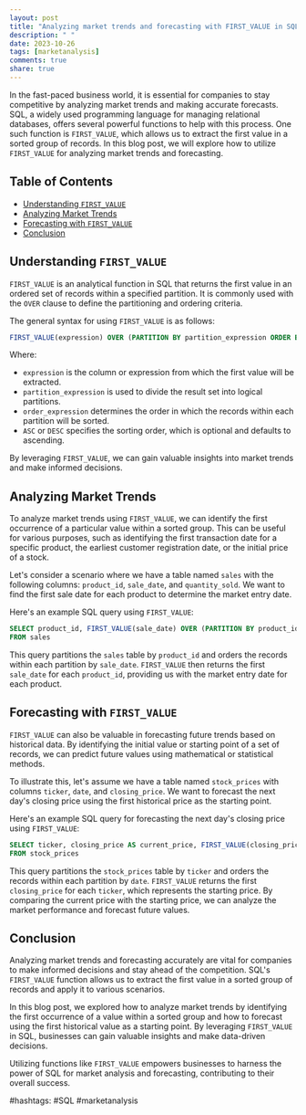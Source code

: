 ```yaml
---
layout: post
title: "Analyzing market trends and forecasting with FIRST_VALUE in SQL"
description: " "
date: 2023-10-26
tags: [marketanalysis]
comments: true
share: true
---
```


In the fast-paced business world, it is essential for companies to stay competitive by analyzing market trends and making accurate forecasts. SQL, a widely used programming language for managing relational databases, offers several powerful functions to help with this process. One such function is `FIRST_VALUE`, which allows us to extract the first value in a sorted group of records. In this blog post, we will explore how to utilize `FIRST_VALUE` for analyzing market trends and forecasting.

## Table of Contents
- [Understanding `FIRST_VALUE`](#understanding-first_value)
- [Analyzing Market Trends](#analyzing-market-trends)
- [Forecasting with `FIRST_VALUE`](#forecasting-with-first_value)
- [Conclusion](#conclusion)

## Understanding `FIRST_VALUE`

`FIRST_VALUE` is an analytical function in SQL that returns the first value in an ordered set of records within a specified partition. It is commonly used with the `OVER` clause to define the partitioning and ordering criteria.

The general syntax for using `FIRST_VALUE` is as follows:

```sql
FIRST_VALUE(expression) OVER (PARTITION BY partition_expression ORDER BY order_expression [ASC|DESC])
```

Where:
- `expression` is the column or expression from which the first value will be extracted.
- `partition_expression` is used to divide the result set into logical partitions.
- `order_expression` determines the order in which the records within each partition will be sorted.
- `ASC` or `DESC` specifies the sorting order, which is optional and defaults to ascending.

By leveraging `FIRST_VALUE`, we can gain valuable insights into market trends and make informed decisions.

## Analyzing Market Trends

To analyze market trends using `FIRST_VALUE`, we can identify the first occurrence of a particular value within a sorted group. This can be useful for various purposes, such as identifying the first transaction date for a specific product, the earliest customer registration date, or the initial price of a stock.

Let's consider a scenario where we have a table named `sales` with the following columns: `product_id`, `sale_date`, and `quantity_sold`. We want to find the first sale date for each product to determine the market entry date.

Here's an example SQL query using `FIRST_VALUE`:

```sql
SELECT product_id, FIRST_VALUE(sale_date) OVER (PARTITION BY product_id ORDER BY sale_date) AS market_entry_date
FROM sales
```

This query partitions the `sales` table by `product_id` and orders the records within each partition by `sale_date`. `FIRST_VALUE` then returns the first `sale_date` for each `product_id`, providing us with the market entry date for each product.

## Forecasting with `FIRST_VALUE`

`FIRST_VALUE` can also be valuable in forecasting future trends based on historical data. By identifying the initial value or starting point of a set of records, we can predict future values using mathematical or statistical methods.

To illustrate this, let's assume we have a table named `stock_prices` with columns `ticker`, `date`, and `closing_price`. We want to forecast the next day's closing price using the first historical price as the starting point.

Here's an example SQL query for forecasting the next day's closing price using `FIRST_VALUE`:

```sql
SELECT ticker, closing_price AS current_price, FIRST_VALUE(closing_price) OVER (PARTITION BY ticker ORDER BY date) AS starting_price
FROM stock_prices
```

This query partitions the `stock_prices` table by `ticker` and orders the records within each partition by `date`. `FIRST_VALUE` returns the first `closing_price` for each `ticker`, which represents the starting price. By comparing the current price with the starting price, we can analyze the market performance and forecast future values.

## Conclusion

Analyzing market trends and forecasting accurately are vital for companies to make informed decisions and stay ahead of the competition. SQL's `FIRST_VALUE` function allows us to extract the first value in a sorted group of records and apply it to various scenarios.

In this blog post, we explored how to analyze market trends by identifying the first occurrence of a value within a sorted group and how to forecast using the first historical value as a starting point. By leveraging `FIRST_VALUE` in SQL, businesses can gain valuable insights and make data-driven decisions.

Utilizing functions like `FIRST_VALUE` empowers businesses to harness the power of SQL for market analysis and forecasting, contributing to their overall success.

#hashtags: #SQL #marketanalysis